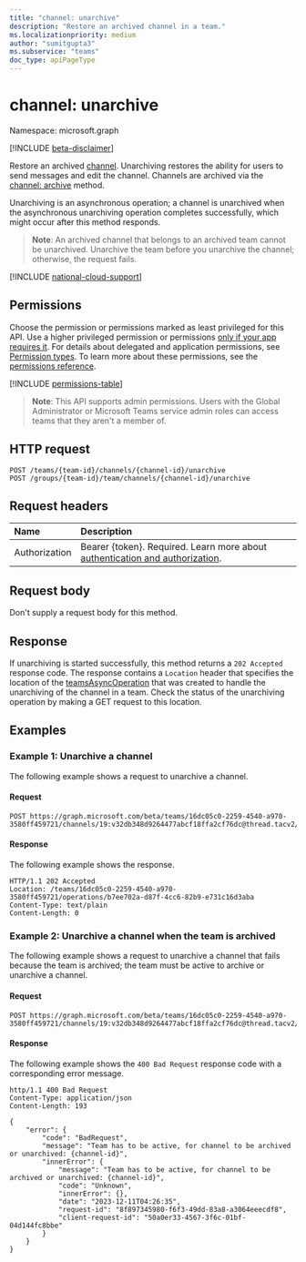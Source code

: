 ```yaml
---
title: "channel: unarchive"
description: "Restore an archived channel in a team."
ms.localizationpriority: medium
author: "sumitgupta3"
ms.subservice: "teams"
doc_type: apiPageType
---
```


# channel: unarchive

Namespace: microsoft.graph

[!INCLUDE [beta-disclaimer](../../includes/beta-disclaimer.md)]

Restore an archived [channel](../resources/channel.md). Unarchiving restores the ability for users to send messages and edit the channel. Channels are archived via the [channel: archive](channel-archive.md) method.

Unarchiving is an asynchronous operation; a channel is unarchived when the asynchronous unarchiving operation completes successfully, which might occur after this method responds.

> **Note**: An archived channel that belongs to an archived team cannot be unarchived. Unarchive the team before you unarchive the channel; otherwise, the request fails.

[!INCLUDE [national-cloud-support](../../includes/all-clouds.md)]

## Permissions

Choose the permission or permissions marked as least privileged for this API. Use a higher privileged permission or permissions [only if your app requires it](/graph/permissions-overview#best-practices-for-using-microsoft-graph-permissions). For details about delegated and application permissions, see [Permission types](/graph/permissions-overview#permission-types). To learn more about these permissions, see the [permissions reference](/graph/permissions-reference).

<!-- { "blockType": "permissions", "name": "channel_unarchive" } -->
[!INCLUDE [permissions-table](../includes/permissions/channel-unarchive-permissions.md)]

> **Note**: This API supports admin permissions. Users with the Global Administrator or Microsoft Teams service admin roles can access teams that they aren't a member of.

## HTTP request
<!-- { "blockType": "ignored" } -->
```http
POST /teams/{team-id}/channels/{channel-id}/unarchive
POST /groups/{team-id}/team/channels/{channel-id}/unarchive
```

## Request headers

|Name|Description|
|:---|:---|
|Authorization|Bearer {token}. Required. Learn more about [authentication and authorization](/graph/auth/auth-concepts).|

## Request body

Don't supply a request body for this method.

## Response

If unarchiving is started successfully, this method returns a `202 Accepted` response code. The response contains a `Location` header that specifies the location of the [teamsAsyncOperation](../resources/teamsasyncoperation.md) that was created to handle the unarchiving of the channel in a team. Check the status of the unarchiving operation by making a GET request to this location.

## Examples

### Example 1: Unarchive a channel
The following example shows a request to unarchive a channel.

#### Request

<!-- {
  "blockType": "request",
  "name": "unarchive_channel",
  "sampleKeys": ["16dc05c0-2259-4540-a970-3580ff459721", "19:v32db348d9264477abcf18ffa2cf76dc@thread.tacv2"]
}-->
```http
POST https://graph.microsoft.com/beta/teams/16dc05c0-2259-4540-a970-3580ff459721/channels/19:v32db348d9264477abcf18ffa2cf76dc@thread.tacv2/unarchive
```

#### Response

The following example shows the response.
<!-- {
  "blockType": "response",
  "name": "unarchive_channel"
}-->
```http
HTTP/1.1 202 Accepted
Location: /teams/16dc05c0-2259-4540-a970-3580ff459721/operations/b7ee702a-d87f-4cc6-82b9-e731c16d3aba
Content-Type: text/plain
Content-Length: 0
```

### Example 2: Unarchive a channel when the team is archived

The following example shows a request to unarchive a channel that fails because the team is archived; the team must be active to archive or unarchive a channel.

#### Request

<!-- {
  "blockType": "request",
  "name": "unarchive_channel_on_archived_team",
  "sampleKeys": ["16dc05c0-2259-4540-a970-3580ff459721", "19:v32db348d9264477abcf18ffa2cf76dc@thread.tacv2"]
}-->
```http
POST https://graph.microsoft.com/beta/teams/16dc05c0-2259-4540-a970-3580ff459721/channels/19:v32db348d9264477abcf18ffa2cf76dc@thread.tacv2/unarchive
```

#### Response
The following example shows the `400 Bad Request` response code with a corresponding error message.

<!-- {
  "blockType": "response",
  "name": "unarchive_channel_on_archived_team",
  "@odata.type": "microsoft.graph.publicError",
  "truncated": true
}-->
```http
http/1.1 400 Bad Request
Content-Type: application/json
Content-Length: 193

{
    "error": {
        "code": "BadRequest",
        "message": "Team has to be active, for channel to be archived or unarchived: {channel-id}",
        "innerError": {
            "message": "Team has to be active, for channel to be archived or unarchived: {channel-id}",
            "code": "Unknown",
            "innerError": {},
            "date": "2023-12-11T04:26:35",
            "request-id": "8f897345980-f6f3-49dd-83a8-a3064eeecdf8",
            "client-request-id": "50a0er33-4567-3f6c-01bf-04d144fc8bbe"
        }
    }
}
```

<!-- uuid: 9a9bb83f-6f35-4426-bb04-73ca43ad6cc8
2015-10-25 14:57:30 UTC -->
<!--
{
  "type": "#page.annotation",
  "description": "Unarchive channel",
  "keywords": "",
  "section": "documentation",
  "tocPath": "",
  "suppressions": []
}
-->
